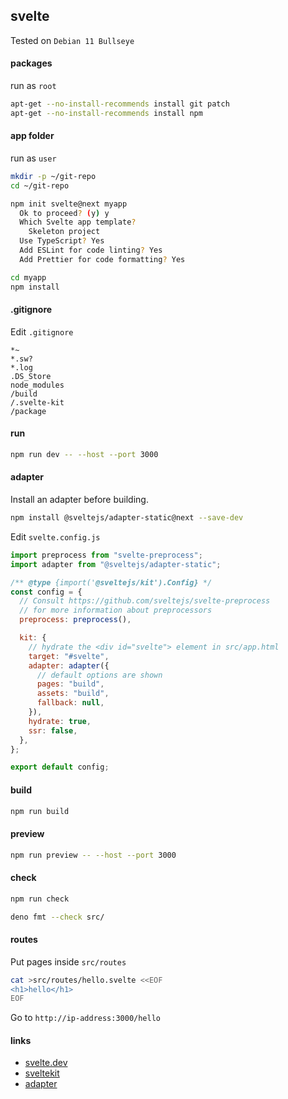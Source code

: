 ## svelte

Tested on `Debian 11 Bullseye`

#### packages

run as `root`

```bash
apt-get --no-install-recommends install git patch
apt-get --no-install-recommends install npm
```

#### app folder

run as `user`

```bash
mkdir -p ~/git-repo
cd ~/git-repo

npm init svelte@next myapp
  Ok to proceed? (y) y
  Which Svelte app template?
    Skeleton project
  Use TypeScript? Yes
  Add ESLint for code linting? Yes
  Add Prettier for code formatting? Yes

cd myapp
npm install
```

#### .gitignore

Edit `.gitignore`

```config
*~
*.sw?
*.log
.DS_Store
node_modules
/build
/.svelte-kit
/package
```

#### run

```bash
npm run dev -- --host --port 3000
```

#### adapter

Install an adapter before building.

```bash
npm install @sveltejs/adapter-static@next --save-dev
```

Edit `svelte.config.js`

```javascript
import preprocess from "svelte-preprocess";
import adapter from "@sveltejs/adapter-static";

/** @type {import('@sveltejs/kit').Config} */
const config = {
  // Consult https://github.com/sveltejs/svelte-preprocess
  // for more information about preprocessors
  preprocess: preprocess(),

  kit: {
    // hydrate the <div id="svelte"> element in src/app.html
    target: "#svelte",
    adapter: adapter({
      // default options are shown
      pages: "build",
      assets: "build",
      fallback: null,
    }),
    hydrate: true,
    ssr: false,
  },
};

export default config;
```

#### build

```bash
npm run build
```

#### preview

```bash
npm run preview -- --host --port 3000
```

#### check

```bash
npm run check
```

```bash
deno fmt --check src/
```

#### routes

Put pages inside `src/routes`

```bash
cat >src/routes/hello.svelte <<EOF
<h1>hello</h1>
EOF
```

Go to `http://ip-address:3000/hello`

#### links

- [svelte.dev](https://svelte.dev/)
- [sveltekit](https://kit.svelte.dev/)
- [adapter](https://kit.svelte.dev/docs#adapters)
